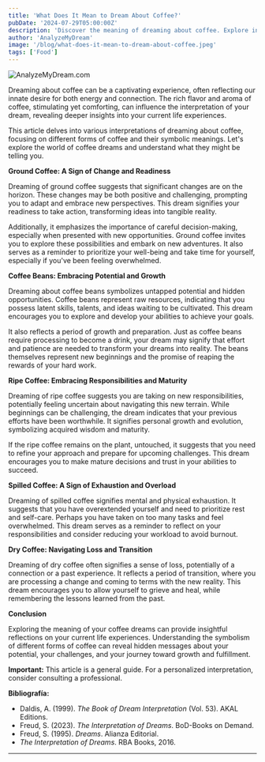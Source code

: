 ```yaml
---
title: 'What Does It Mean to Dream About Coffee?'
pubDate: '2024-07-29T05:00:00Z'
description: 'Discover the meaning of dreaming about coffee. Explore interpretations related to ground coffee, bean coffee, ripe coffee, and more.'
author: 'AnalyzeMyDream'
image: '/blog/what-does-it-mean-to-dream-about-coffee.jpeg'
tags: ['Food']
---
```


![AnalyzeMyDream.com](/blog/what-does-it-mean-to-dream-about-coffee.jpeg)


Dreaming about coffee can be a captivating experience, often reflecting our innate desire for both energy and connection. The rich flavor and aroma of coffee, stimulating yet comforting, can influence the interpretation of your dream, revealing deeper insights into your current life experiences.

This article delves into various interpretations of dreaming about coffee, focusing on different forms of coffee and their symbolic meanings.  Let's explore the world of coffee dreams and understand what they might be telling you. 

**Ground Coffee: A Sign of Change and Readiness**

Dreaming of ground coffee suggests that significant changes are on the horizon. These changes may be both positive and challenging, prompting you to adapt and embrace new perspectives. This dream signifies your readiness to take action, transforming ideas into tangible reality.  

Additionally, it emphasizes the importance of careful decision-making, especially when presented with new opportunities. Ground coffee invites you to explore these possibilities and embark on new adventures. It also serves as a reminder to prioritize your well-being and take time for yourself, especially if you've been feeling overwhelmed.

**Coffee Beans: Embracing Potential and Growth**

Dreaming about coffee beans symbolizes untapped potential and hidden opportunities. Coffee beans represent raw resources, indicating that you possess latent skills, talents, and ideas waiting to be cultivated. This dream encourages you to explore and develop your abilities to achieve your goals.

It also reflects a period of growth and preparation.  Just as coffee beans require processing to become a drink, your dream may signify that effort and patience are needed to transform your dreams into reality. The beans themselves represent new beginnings and the promise of reaping the rewards of your hard work.

**Ripe Coffee: Embracing Responsibilities and Maturity**

Dreaming of ripe coffee suggests you are taking on new responsibilities, potentially feeling uncertain about navigating this new terrain. While beginnings can be challenging, the dream indicates that your previous efforts have been worthwhile. It signifies personal growth and evolution, symbolizing acquired wisdom and maturity.

If the ripe coffee remains on the plant, untouched, it suggests that you need to refine your approach and prepare for upcoming challenges. This dream encourages you to make mature decisions and trust in your abilities to succeed.

**Spilled Coffee:  A Sign of Exhaustion and Overload**

Dreaming of spilled coffee signifies mental and physical exhaustion. It suggests that you have overextended yourself and need to prioritize rest and self-care. Perhaps you have taken on too many tasks and feel overwhelmed. This dream serves as a reminder to reflect on your responsibilities and consider reducing your workload to avoid burnout. 

**Dry Coffee:  Navigating Loss and Transition**

Dreaming of dry coffee often signifies a sense of loss, potentially of a connection or a past experience. It reflects a period of transition, where you are processing a change and coming to terms with the new reality. This dream encourages you to allow yourself to grieve and heal, while remembering the lessons learned from the past.

**Conclusion**

Exploring the meaning of your coffee dreams can provide insightful reflections on your current life experiences. Understanding the symbolism of different forms of coffee can reveal hidden messages about your potential, your challenges, and your journey toward growth and fulfillment.

**Important:** This article is a general guide. For a personalized interpretation, consider consulting a professional.

**Bibliografía:**

- Daldis, A. (1999). *The Book of Dream Interpretation* (Vol. 53). AKAL Editions.
- Freud, S. (2023). *The Interpretation of Dreams*. BoD-Books on Demand.
- Freud, S. (1995). *Dreams*. Alianza Editorial.
- *The Interpretation of Dreams*. RBA Books, 2016.

---